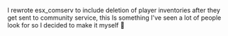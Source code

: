 I rewrote esx_comserv to include deletion of player inventories after they get sent to community service, this Is something I've seen a lot of people look for so I decided to make it myself 🙂
